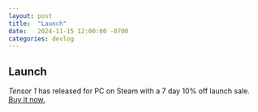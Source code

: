 ```yaml
---
layout: post
title:  "Launch"
date:   2024-11-15 12:00:00 -0700
categories: devlog
---
```


## Launch

*Tensor 1* has released for PC on Steam with a 7 day 10% off launch sale. [Buy it now.](https://store.steampowered.com/app/3299900)

